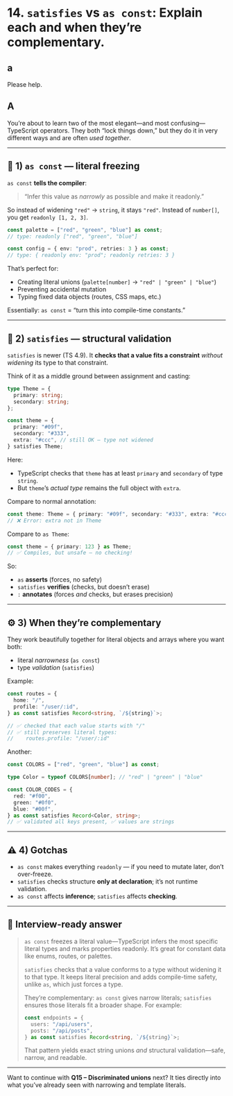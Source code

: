 # 14. **`satisfies` vs `as const`:** Explain each and when they’re complementary.

## a

Please help.

## A

You’re about to learn two of the most elegant—and most confusing—TypeScript operators.
They both “lock things down,” but they do it in very different ways and are often *used together*.

---

## 🧩 1) `as const` — literal freezing

`as const` **tells the compiler**:

> “Infer this value as *narrowly* as possible and make it readonly.”

So instead of widening `"red"` → `string`, it stays `"red"`.
Instead of `number[]`, you get `readonly [1, 2, 3]`.

```ts
const palette = ["red", "green", "blue"] as const;
// type: readonly ["red", "green", "blue"]

const config = { env: "prod", retries: 3 } as const;
// type: { readonly env: "prod"; readonly retries: 3 }
```

That’s perfect for:

* Creating literal unions (`palette[number]` → `"red" | "green" | "blue"`)
* Preventing accidental mutation
* Typing fixed data objects (routes, CSS maps, etc.)

Essentially:
`as const` = “turn this into compile-time constants.”

---

## 🧠 2) `satisfies` — structural validation

`satisfies` is newer (TS 4.9). It **checks that a value fits a constraint** *without widening* its type to that constraint.

Think of it as a middle ground between assignment and casting:

```ts
type Theme = {
  primary: string;
  secondary: string;
};

const theme = {
  primary: "#09f",
  secondary: "#333",
  extra: "#ccc", // still OK — type not widened
} satisfies Theme;
```

Here:

* TypeScript checks that `theme` has at least `primary` and `secondary` of type `string`.
* But `theme`’s *actual type* remains the full object with `extra`.

Compare to normal annotation:

```ts
const theme: Theme = { primary: "#09f", secondary: "#333", extra: "#ccc" };
// ❌ Error: extra not in Theme
```

Compare to `as Theme`:

```ts
const theme = { primary: 123 } as Theme;
// ✅ Compiles, but unsafe — no checking!
```

So:

* `as` **asserts** (forces, no safety)
* `satisfies` **verifies** (checks, but doesn’t erase)
* `:` **annotates** (forces *and* checks, but erases precision)

---

## ⚙️ 3) When they’re **complementary**

They work beautifully together for literal objects and arrays where you want both:

* literal *narrowness* (`as const`)
* type *validation* (`satisfies`)

Example:

```ts
const routes = {
  home: "/",
  profile: "/user/:id",
} as const satisfies Record<string, `/${string}`>;

// ✅ checked that each value starts with "/"
// ✅ still preserves literal types:
//    routes.profile: "/user/:id"
```

Another:

```ts
const COLORS = ["red", "green", "blue"] as const;

type Color = typeof COLORS[number]; // "red" | "green" | "blue"

const COLOR_CODES = {
  red: "#f00",
  green: "#0f0",
  blue: "#00f",
} as const satisfies Record<Color, string>;
// ✅ validated all keys present, ✅ values are strings
```

---

## ⚠️ 4) Gotchas

* `as const` makes everything `readonly` — if you need to mutate later, don’t over-freeze.
* `satisfies` checks structure **only at declaration**; it’s not runtime validation.
* `as const` affects **inference**; `satisfies` affects **checking**.

---

## 💬 Interview-ready answer

> `as const` freezes a literal value—TypeScript infers the most specific literal types and marks properties readonly. It’s great for constant data like enums, routes, or palettes.
>
> `satisfies` checks that a value conforms to a type without widening it to that type. It keeps literal precision and adds compile-time safety, unlike `as`, which just forces a type.
>
> They’re complementary: `as const` gives narrow literals; `satisfies` ensures those literals fit a broader shape. For example:
>
> ```ts
> const endpoints = {
>   users: "/api/users",
>   posts: "/api/posts",
> } as const satisfies Record<string, `/${string}`>;
> ```
>
> That pattern yields exact string unions *and* structural validation—safe, narrow, and readable.

---

Want to continue with **Q15 – Discriminated unions** next? It ties directly into what you’ve already seen with narrowing and template literals.
